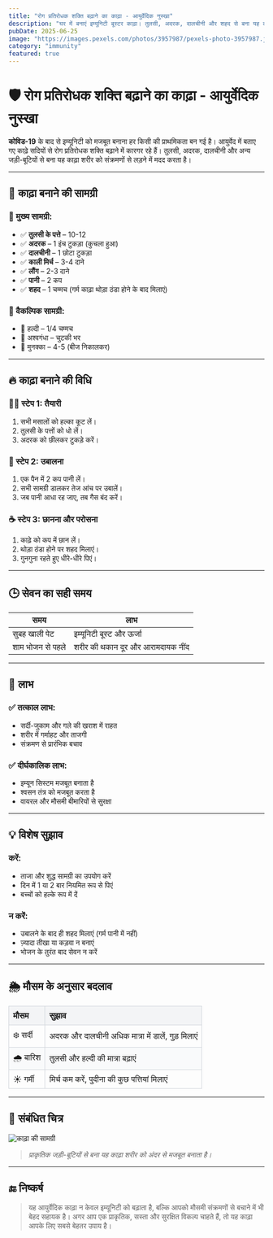 ```yaml
---
title: "रोग प्रतिरोधक शक्ति बढ़ाने का काढ़ा - आयुर्वेदिक नुस्खा"
description: "घर में बनाएं इम्यूनिटी बूस्टर काढ़ा। तुलसी, अदरक, दालचीनी और शहद से बना यह काढ़ा बढ़ाएगा आपकी रोग प्रतिरोधक शक्ति।"
pubDate: 2025-06-25
image: "https://images.pexels.com/photos/3957987/pexels-photo-3957987.jpeg"
category: "immunity"
featured: true
---
```


# 🛡️ रोग प्रतिरोधक शक्ति बढ़ाने का काढ़ा - आयुर्वेदिक नुस्खा

**कोविड-19** के बाद से इम्यूनिटी को मजबूत बनाना हर किसी की प्राथमिकता बन गई है। आयुर्वेद में बताए गए काढ़े सदियों से रोग प्रतिरोधक शक्ति बढ़ाने में कारगर रहे हैं। तुलसी, अदरक, दालचीनी और अन्य जड़ी-बूटियों से बना यह काढ़ा शरीर को संक्रमणों से लड़ने में मदद करता है।

---

## 🌿 काढ़ा बनाने की सामग्री

### 🧪 मुख्य सामग्री:
- ✅ **तुलसी के पत्ते** – 10-12
- ✅ **अदरक** – 1 इंच टुकड़ा (कुचला हुआ)
- ✅ **दालचीनी** – 1 छोटा टुकड़ा
- ✅ **काली मिर्च** – 3-4 दाने
- ✅ **लौंग** – 2-3 दाने
- ✅ **पानी** – 2 कप
- ✅ **शहद** – 1 चम्मच (गर्म काढ़ा थोड़ा ठंडा होने के बाद मिलाएं)

### 🌱 वैकल्पिक सामग्री:
- 🌼 हल्दी – 1/4 चम्मच
- 🌿 अश्वगंधा – चुटकी भर
- 🍇 मुनक्का – 4-5 (बीज निकालकर)

---

## 🔥 काढ़ा बनाने की विधि

### 👨‍🍳 स्टेप 1: तैयारी
1. सभी मसालों को हल्का कूट लें।
2. तुलसी के पत्तों को धो लें।
3. अदरक को छीलकर टुकड़े करें।

### 🍵 स्टेप 2: उबालना
1. एक पैन में 2 कप पानी लें।
2. सभी सामग्री डालकर तेज आंच पर उबालें।
3. जब पानी आधा रह जाए, तब गैस बंद करें।

### ☕ स्टेप 3: छानना और परोसना
1. काढ़े को कप में छान लें।
2. थोड़ा ठंडा होने पर शहद मिलाएं।
3. गुनगुना रहते हुए धीरे-धीरे पिएं।

---

## 🕒 सेवन का सही समय

| समय | लाभ |
|------|------|
| सुबह खाली पेट | इम्यूनिटी बूस्ट और ऊर्जा |
| शाम भोजन से पहले | शरीर की थकान दूर और आरामदायक नींद |

---

## 🌟 लाभ

### ✅ **तत्काल लाभ:**
- सर्दी-जुकाम और गले की खराश में राहत
- शरीर में गर्माहट और ताजगी
- संक्रमण से प्रारंभिक बचाव

### ✅ **दीर्घकालिक लाभ:**
- इम्यून सिस्टम मजबूत बनाता है
- श्वसन तंत्र को मजबूत करता है
- वायरल और मौसमी बीमारियों से सुरक्षा

---

## 💡 विशेष सुझाव

### करें:
- ताजा और शुद्ध सामग्री का उपयोग करें
- दिन में 1 या 2 बार नियमित रूप से पिएं
- बच्चों को हल्के रूप में दें

### न करें:
- उबालने के बाद ही शहद मिलाएं (गर्म पानी में नहीं)
- ज़्यादा तीखा या कड़वा न बनाएं
- भोजन के तुरंत बाद सेवन न करें

---

<h2>🌦️ मौसम के अनुसार बदलाव</h2>
<table style="width:100%; border-collapse: collapse; margin-top: 1rem;">
  <thead>
    <tr style="background-color: #f3f4f6; text-align: left;">
      <th style="padding: 8px; border: 1px solid #d1d5db;">मौसम</th>
      <th style="padding: 8px; border: 1px solid #d1d5db;">सुझाव</th>
    </tr>
  </thead>
  <tbody>
    <tr>
      <td style="padding: 8px; border: 1px solid #d1d5db;">❄️ सर्दी</td>
      <td style="padding: 8px; border: 1px solid #d1d5db;">अदरक और दालचीनी अधिक मात्रा में डालें, गुड़ मिलाएं</td>
    </tr>
    <tr style="background-color: #f9fafb;">
      <td style="padding: 8px; border: 1px solid #d1d5db;">🌧️ बारिश</td>
      <td style="padding: 8px; border: 1px solid #d1d5db;">तुलसी और हल्दी की मात्रा बढ़ाएं</td>
    </tr>
    <tr>
      <td style="padding: 8px; border: 1px solid #d1d5db;">☀️ गर्मी</td>
      <td style="padding: 8px; border: 1px solid #d1d5db;">मिर्च कम करें, पुदीना की कुछ पत्तियां मिलाएं</td>
    </tr>
  </tbody>
</table>

---

## 📸 संबंधित चित्र

![काढ़ा की सामग्री](https://images.pexels.com/photos/4113974/pexels-photo-4113974.jpeg)
> *प्राकृतिक जड़ी-बूटियों से बना यह काढ़ा शरीर को अंदर से मजबूत बनाता है।*

---

## 🔚 निष्कर्ष

> यह आयुर्वेदिक काढ़ा न केवल इम्यूनिटी को बढ़ाता है, बल्कि आपको मौसमी संक्रमणों से बचाने में भी बेहद सहायक है। अगर आप एक प्राकृतिक, सस्ता और सुरक्षित विकल्प चाहते हैं, तो यह काढ़ा आपके लिए सबसे बेहतर उपाय है।

